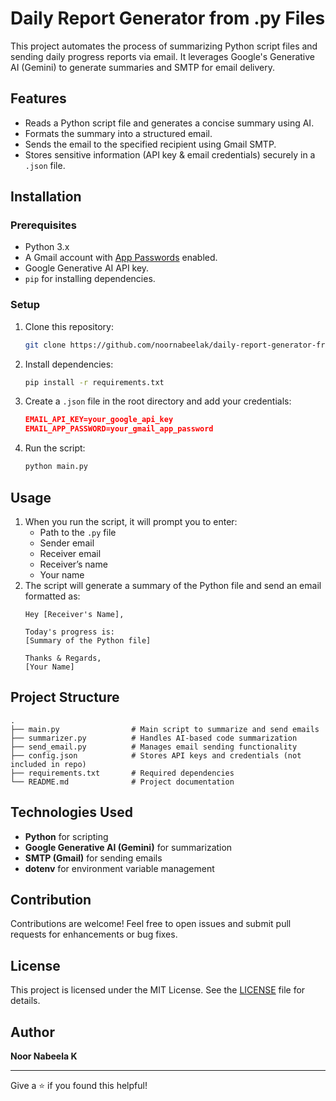 # Daily Report Generator from .py Files

This project automates the process of summarizing Python script files and sending daily progress reports via email. It leverages Google's Generative AI (Gemini) to generate summaries and SMTP for email delivery.

## Features

- Reads a Python script file and generates a concise summary using AI.
- Formats the summary into a structured email.
- Sends the email to the specified recipient using Gmail SMTP.
- Stores sensitive information (API key & email credentials) securely in a `.json` file.

## Installation

### Prerequisites

- Python 3.x
- A Gmail account with [App Passwords](https://support.google.com/accounts/answer/185833?hl=en) enabled.
- Google Generative AI API key.
- `pip` for installing dependencies.

### Setup

1. Clone this repository:

   ```bash
   git clone https://github.com/noornabeelak/daily-report-generator-from-.py-files
   ```

2. Install dependencies:

   ```bash
   pip install -r requirements.txt
   ```

3. Create a `.json` file in the root directory and add your credentials:

   ```json
   EMAIL_API_KEY=your_google_api_key
   EMAIL_APP_PASSWORD=your_gmail_app_password
   ```

4. Run the script:

   ```bash
   python main.py
   ```

## Usage

1. When you run the script, it will prompt you to enter:
   - Path to the `.py` file
   - Sender email
   - Receiver email
   - Receiver’s name
   - Your name
2. The script will generate a summary of the Python file and send an email formatted as:
   ```
   Hey [Receiver's Name],

   Today's progress is:
   [Summary of the Python file]

   Thanks & Regards,
   [Your Name]
   ```

## Project Structure

```
.
├── main.py                # Main script to summarize and send emails
├── summarizer.py          # Handles AI-based code summarization
├── send_email.py          # Manages email sending functionality
├── config.json            # Stores API keys and credentials (not included in repo)
├── requirements.txt       # Required dependencies
└── README.md              # Project documentation
```

## Technologies Used

- **Python** for scripting
- **Google Generative AI (Gemini)** for summarization
- **SMTP (Gmail)** for sending emails
- **dotenv** for environment variable management

## Contribution

Contributions are welcome! Feel free to open issues and submit pull requests for enhancements or bug fixes.

## License

This project is licensed under the MIT License. See the [LICENSE](LICENSE) file for details.

## Author

**Noor Nabeela K**

---

Give a ⭐ if you found this helpful!

